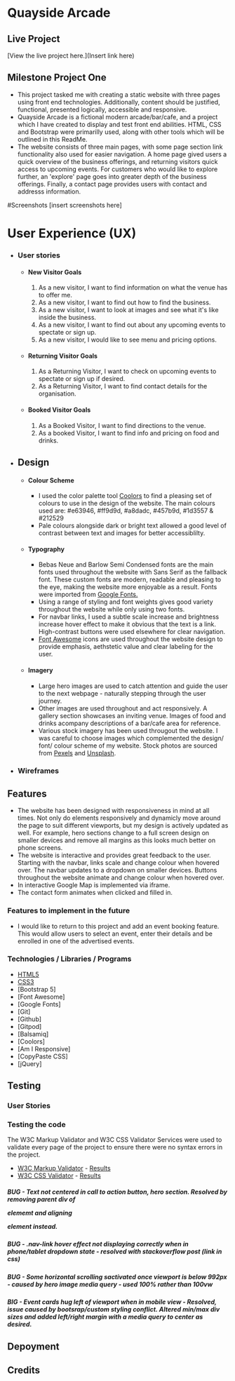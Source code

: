 # Quayside Arcade

## Live Project
[View the live project here.](Insert link here)

## Milestone Project One
- This project tasked me with creating a static website with three pages using front end technologies. Additionally, content should be justified, functional, presented logically, accessible and responsive.
- Quayside Arcade is a fictional modern arcade/bar/cafe, and a project which I have created to display and test front end abilities. HTML, CSS and Bootstrap were primarilly used, along with other tools which will be outlined in this ReadMe.
- The website consists of three main pages, with some page section link functionality also used for easier navigation. A home page gived users a quick overview of the business offerings, and returning visitors quick access to upcoming events. For customers who would like to explore further, an 'explore' page goes into greater depth of the business offerings. Finally, a contact page provides users with contact and addresss information.

#Screenshots
[insert screenshots here]


# User Experience (UX)

-   ### User stories

    -   #### New Visitor Goals

        1. As a new visitor, I want to find information on what the venue has to offer me.
        2. As a new visitor, I want to find out how to find the business.
        3. As a new visitor, I want to look at images and see what it's like inside the business.
        4. As a new visitor, I want to find out about any upcoming events to spectate or sign up.
        5. As a new visitor, I would like to see menu and pricing options.

    -   #### Returning Visitor Goals

        1. As a Returning Visitor, I want to check on upcoming events to spectate or sign up if desired.
        2. As a Returning Visitor, I want to find contact details for the organisation.

    -   #### Booked Visitor Goals

        1. As a Booked Visitor, I want to find directions to the venue.
        2. As a booked Visitor, I want to find info and pricing on food and drinks.

-  ## Design
    -   #### Colour Scheme
        -   I used the color palette tool [Coolors](https://coolors.co/) to find a pleasing set of colours to use in the design of the website. The main colours used are: #e63946, #ff9d9d, #a8dadc, #457b9d, #1d3557 & #212529
        - Pale colours alongside dark or bright text allowed a good level of contrast between text and images for better accessiblilty. 
    -   #### Typography
        -   Bebas Neue and Barlow Semi Condensed fonts are the main fonts used throughout the website with Sans Serif as the fallback font. These custom fonts are modern, readable and pleasing to the eye, making the website more enjoyable as a result. Fonts were imported from [Google Fonts.](https://fonts.google.com/)
        - Using a range of styling and font weights gives good variety throughout the website while only using two fonts. 
        - For navbar links, I used a subtle scale increase and brightness increase hover effect to make it obvious that the text is a link. High-contrast buttons were used elsewhere for clear navigation.
        - [Font Awesome](https://fontawesome.com/) icons are used throughout the website design to provide emphasis, aethstetic value and clear labeling for the user. 
    -   #### Imagery
        - Large hero images are used to catch attention and guide the user to the next webpage - naturally stepping through the user journey.
        - Other images are used throughout and act responsively. A gallery section showcases an inviting venue. Images of food and drinks acompany descriptions of a bar/cafe area for reference. 
        -   Various stock imagery has been used througout the website. I was careful to choose images which complemented the design/ font/ colour scheme of my website. Stock photos are sourced from [Pexels](https://www.pexels.com/) and [Unsplash](https://unsplash.com/).

*   ### Wireframes


## Features

-   The website has been designed with responsiveness in mind at all times. Not only do elements responsively and dynamicly move around the page to suit different viewports, but my design is actively updated as well. For example, hero sections change to a full screen design on smaller devices and remove all margins as this looks much better on phone screens.
- The website is interactive and provides great feedback to the user. Starting with the navbar, links scale and change colour when hovered over. The navbar updates to a dropdown on smaller devices. Buttons throughout the website animate and change colour when hovered over.
- In interactive Google Map is implemented via iframe.
- The contact form animates when clicked and filled in.

### Features to implement in the future

- I would like to return to this project and add an event booking feature. This would allow users to select an event, enter their details and be enrolled in one of the advertised events. 

### Technologies / Libraries / Programs

- [HTML5](https://en.wikipedia.org/wiki/HTML5)
- [CSS3](https://en.wikipedia.org/wiki/Cascading_Style_Sheets)
- [Bootstrap 5]
- [Font Awesome]
- [Google Fonts]
- [Git]
- [Github]
- [Gitpod]
- [Balsamiq]
- [Coolors]
- [Am I Responsive]
- [CopyPaste CSS]
- [jQuery]

## Testing

### User Stories

### Testing the code


The W3C Markup Validator and W3C CSS Validator Services were used to validate every page of the project to ensure there were no syntax errors in the project.

-   [W3C Markup Validator](https://jigsaw.w3.org/css-validator/#validate_by_input) - [Results](https://github.com/)
-   [W3C CSS Validator](https://jigsaw.w3.org/css-validator/#validate_by_input) - [Results](https://github.com/)




##### BUG - Text not centered in call to action button, hero section. Resolved by removing parent div of <p> elememt and aligning <p> element instead.
##### BUG - .nav-link hover effect not displaying correctly when in phone/tablet dropdown state - resolved with stackoverflow post (link in css)
##### BUG - Some horizontal scrolling sactivated once viewport is below 992px - caused by hero image media query - used 100% rather than 100vw
##### BIG - Event cards hug left of viewport when in mobile view - Resolved, issue caused by bootsrap/custom styling conflict. Altered min/max div sizes and added left/right margin with a media query to center as desired.


## Depoyment

## Credits

